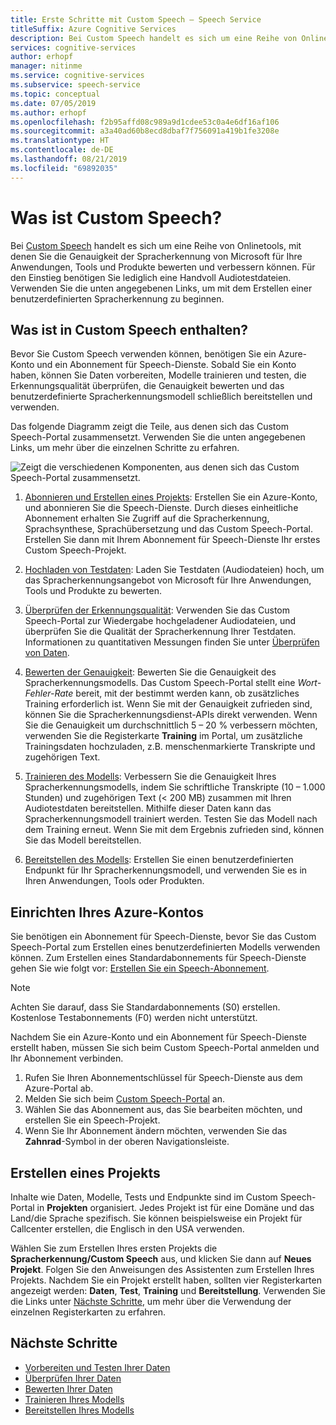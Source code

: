 ```yaml
---
title: Erste Schritte mit Custom Speech – Speech Service
titleSuffix: Azure Cognitive Services
description: Bei Custom Speech handelt es sich um eine Reihe von Onlinetools, mit denen Sie die Genauigkeit unserer Spracherkennung für Ihre Anwendungen, Tools und Produkte bewerten und verbessern können. Für den Einstieg benötigen Sie lediglich eine Handvoll Audiotestdateien. Verwenden Sie die unten angegebenen Links, um mit dem Erstellen einer benutzerdefinierten Spracherkennung zu beginnen.
services: cognitive-services
author: erhopf
manager: nitinme
ms.service: cognitive-services
ms.subservice: speech-service
ms.topic: conceptual
ms.date: 07/05/2019
ms.author: erhopf
ms.openlocfilehash: f2b95affd08c989a9d1cdee53c0a4e6df16af106
ms.sourcegitcommit: a3a40ad60b8ecd8dbaf7f756091a419b1fe3208e
ms.translationtype: HT
ms.contentlocale: de-DE
ms.lasthandoff: 08/21/2019
ms.locfileid: "69892035"
---
```

# <a name="what-is-custom-speech"></a>Was ist Custom Speech?

Bei [Custom Speech](https://aka.ms/customspeech) handelt es sich um eine Reihe von Onlinetools, mit denen Sie die Genauigkeit der Spracherkennung von Microsoft für Ihre Anwendungen, Tools und Produkte bewerten und verbessern können. Für den Einstieg benötigen Sie lediglich eine Handvoll Audiotestdateien. Verwenden Sie die unten angegebenen Links, um mit dem Erstellen einer benutzerdefinierten Spracherkennung zu beginnen.

## <a name="whats-in-custom-speech"></a>Was ist in Custom Speech enthalten?

Bevor Sie Custom Speech verwenden können, benötigen Sie ein Azure-Konto und ein Abonnement für Speech-Dienste. Sobald Sie ein Konto haben, können Sie Daten vorbereiten, Modelle trainieren und testen, die Erkennungsqualität überprüfen, die Genauigkeit bewerten und das benutzerdefinierte Spracherkennungsmodell schließlich bereitstellen und verwenden.

Das folgende Diagramm zeigt die Teile, aus denen sich das Custom Speech-Portal zusammensetzt. Verwenden Sie die unten angegebenen Links, um mehr über die einzelnen Schritte zu erfahren.

![Zeigt die verschiedenen Komponenten, aus denen sich das Custom Speech-Portal zusammensetzt.](./media/custom-speech/custom-speech-overview.png)

1. [Abonnieren und Erstellen eines Projekts](#set-up-your-azure-account): Erstellen Sie ein Azure-Konto, und abonnieren Sie die Speech-Dienste. Durch dieses einheitliche Abonnement erhalten Sie Zugriff auf die Spracherkennung, Sprachsynthese, Sprachübersetzung und das Custom Speech-Portal. Erstellen Sie dann mit Ihrem Abonnement für Speech-Dienste Ihr erstes Custom Speech-Projekt.

2. [Hochladen von Testdaten](how-to-custom-speech-test-data.md): Laden Sie Testdaten (Audiodateien) hoch, um das Spracherkennungsangebot von Microsoft für Ihre Anwendungen, Tools und Produkte zu bewerten.

3. [Überprüfen der Erkennungsqualität](how-to-custom-speech-inspect-data.md): Verwenden Sie das Custom Speech-Portal zur Wiedergabe hochgeladener Audiodateien, und überprüfen Sie die Qualität der Spracherkennung Ihrer Testdaten. Informationen zu quantitativen Messungen finden Sie unter [Überprüfen von Daten](how-to-custom-speech-inspect-data.md).

4. [Bewerten der Genauigkeit](how-to-custom-speech-evaluate-data.md): Bewerten Sie die Genauigkeit des Spracherkennungsmodells. Das Custom Speech-Portal stellt eine *Wort-Fehler-Rate* bereit, mit der bestimmt werden kann, ob zusätzliches Training erforderlich ist. Wenn Sie mit der Genauigkeit zufrieden sind, können Sie die Spracherkennungsdienst-APIs direkt verwenden. Wenn Sie die Genauigkeit um durchschnittlich 5 – 20 % verbessern möchten, verwenden Sie die Registerkarte **Training** im Portal, um zusätzliche Trainingsdaten hochzuladen, z.B. menschenmarkierte Transkripte und zugehörigen Text.

5. [Trainieren des Modells](how-to-custom-speech-train-model.md): Verbessern Sie die Genauigkeit Ihres Spracherkennungsmodells, indem Sie schriftliche Transkripte (10 – 1.000 Stunden) und zugehörigen Text (< 200 MB) zusammen mit Ihren Audiotestdaten bereitstellen. Mithilfe dieser Daten kann das Spracherkennungsmodell trainiert werden. Testen Sie das Modell nach dem Training erneut. Wenn Sie mit dem Ergebnis zufrieden sind, können Sie das Modell bereitstellen.

6. [Bereitstellen des Modells](how-to-custom-speech-deploy-model.md): Erstellen Sie einen benutzerdefinierten Endpunkt für Ihr Spracherkennungsmodell, und verwenden Sie es in Ihren Anwendungen, Tools oder Produkten.

## <a name="set-up-your-azure-account"></a>Einrichten Ihres Azure-Kontos

Sie benötigen ein Abonnement für Speech-Dienste, bevor Sie das Custom Speech-Portal zum Erstellen eines benutzerdefinierten Modells verwenden können. Zum Erstellen eines Standardabonnements für Speech-Dienste gehen Sie wie folgt vor: [Erstellen Sie ein Speech-Abonnement](https://docs.microsoft.com/azure/cognitive-services/speech-service/get-started#new-azure-account).

> [!NOTE]
> Achten Sie darauf, dass Sie Standardabonnements (S0) erstellen. Kostenlose Testabonnements (F0) werden nicht unterstützt.

Nachdem Sie ein Azure-Konto und ein Abonnement für Speech-Dienste erstellt haben, müssen Sie sich beim Custom Speech-Portal anmelden und Ihr Abonnement verbinden.

1. Rufen Sie Ihren Abonnementschlüssel für Speech-Dienste aus dem Azure-Portal ab.
2. Melden Sie sich beim [Custom Speech-Portal](https://aka.ms/custom-speech) an.
3. Wählen Sie das Abonnement aus, das Sie bearbeiten möchten, und erstellen Sie ein Speech-Projekt.
4. Wenn Sie Ihr Abonnement ändern möchten, verwenden Sie das **Zahnrad**-Symbol in der oberen Navigationsleiste.

## <a name="how-to-create-a-project"></a>Erstellen eines Projekts

Inhalte wie Daten, Modelle, Tests und Endpunkte sind im Custom Speech-Portal in **Projekten** organisiert. Jedes Projekt ist für eine Domäne und das Land/die Sprache spezifisch. Sie können beispielsweise ein Projekt für Callcenter erstellen, die Englisch in den USA verwenden.

Wählen Sie zum Erstellen Ihres ersten Projekts die **Spracherkennung/Custom Speech** aus, und klicken Sie dann auf **Neues Projekt**. Folgen Sie den Anweisungen des Assistenten zum Erstellen Ihres Projekts. Nachdem Sie ein Projekt erstellt haben, sollten vier Registerkarten angezeigt werden: **Daten**, **Test**, **Training** und **Bereitstellung**. Verwenden Sie die Links unter [Nächste Schritte](#next-steps), um mehr über die Verwendung der einzelnen Registerkarten zu erfahren.

## <a name="next-steps"></a>Nächste Schritte

* [Vorbereiten und Testen Ihrer Daten](how-to-custom-speech-test-data.md)
* [Überprüfen Ihrer Daten](how-to-custom-speech-inspect-data.md)
* [Bewerten Ihrer Daten](how-to-custom-speech-evaluate-data.md)
* [Trainieren Ihres Modells](how-to-custom-speech-train-model.md)
* [Bereitstellen Ihres Modells](how-to-custom-speech-deploy-model.md)
